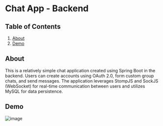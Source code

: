 # Chat App - Backend

## Table of Contents

<ol>
  <li><a href="#about">About</a></li>
  <li><a href="#demo">Demo</a></li>
</ol>

## About

This is a relatively simple chat application created using Spring Boot in the backend. Users can create accounts using OAuth 2.0, form custom group chats, and send messages. The application leverages StompJS and SockJS (WebSocket) for real-time communication between users and utilizes MySQL for data persistence.

## Demo

![image](https://github.com/yiufakinex/chat-app-frontend)

<br>
